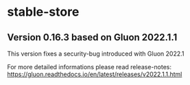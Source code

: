 # stable-store

## Version 0.16.3 based on Gluon 2022.1.1

This version fixes a security-bug introduced with Gluon 2022.1

For more detailed informations please read release-notes: https://gluon.readthedocs.io/en/latest/releases/v2022.1.1.html


